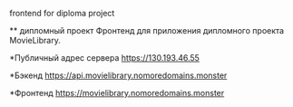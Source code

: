 frontend for diploma project 

** дипломный проект
Фронтенд для приложения дипломного проекта MovieLibrary.

*Публичный адрес сервера https://130.193.46.55

*Бэкенд https://api.movielibrary.nomoredomains.monster

*Фронтенд https://movielibrary.nomoredomains.monster

